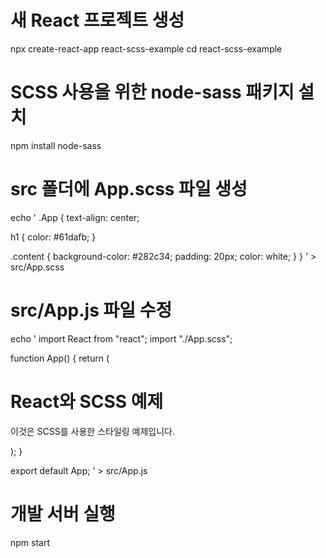 # 새 React 프로젝트 생성

npx create-react-app react-scss-example
cd react-scss-example

# SCSS 사용을 위한 node-sass 패키지 설치

npm install node-sass

# src 폴더에 App.scss 파일 생성

echo '
.App {
text-align: center;

h1 {
color: #61dafb;
}

.content {
background-color: #282c34;
padding: 20px;
color: white;
}
}
' > src/App.scss

# src/App.js 파일 수정

echo '
import React from "react";
import "./App.scss";

function App() {
return (
<div className="App">
<h1>React와 SCSS 예제</h1>
<div className="content">
<p>이것은 SCSS를 사용한 스타일링 예제입니다.</p>
</div>
</div>
);
}

export default App;
' > src/App.js

# 개발 서버 실행

npm start
